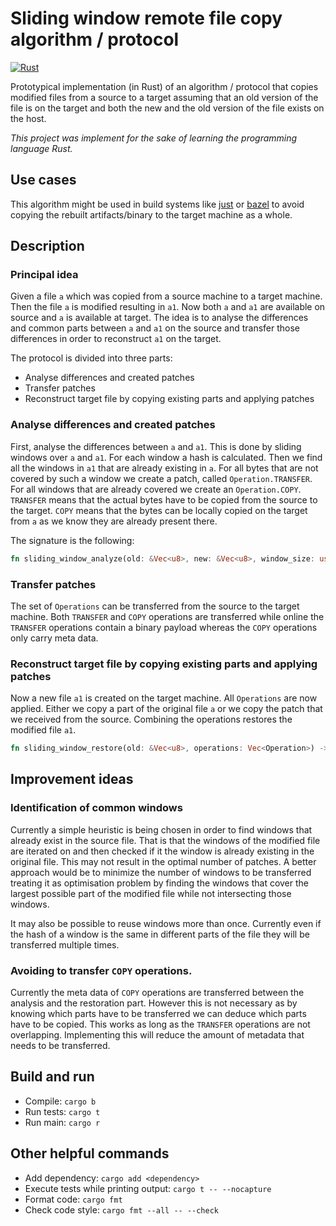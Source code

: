 # Sliding window remote file copy algorithm / protocol

[![Rust](https://github.com/guija/sliding-window-copy-rust/actions/workflows/rust.yml/badge.svg)](https://github.com/guija/sliding-window-copy-rust/actions/workflows/rust.yml)

Prototypical implementation (in Rust) of an algorithm / protocol that copies modified files from a source to a target assuming that an old version of the file is on the target and both the new and the old version of the file exists on the host.

_This project was implement for the sake of learning the programming language Rust._

## Use cases

This algorithm might be used in build systems like [just](https://github.com/just-buildsystem/justbuild) or [bazel](https://bazel.build/) to avoid copying the rebuilt artifacts/binary to the target machine as a whole.

## Description

### Principal idea

Given a file `a` which was copied from a source machine to a target machine. Then the file `a` is modified resulting in `a1`. Now both `a` and `a1` are available on source and `a` is available at target. The idea is to analyse the differences and common parts between `a` and `a1` on the source and transfer those differences in order to reconstruct `a1` on the target.

The protocol is divided into three parts:
- Analyse differences and created patches
- Transfer patches
- Reconstruct target file by copying existing parts and applying patches

### Analyse differences and created patches

 First, analyse the differences between `a` and `a1`. This is done by sliding windows over `a` and `a1`. For each window a hash is calculated. Then we find all the windows in `a1` that are already existing in `a`. For all bytes that are not covered by such a window we create a patch, called `Operation.TRANSFER`. For all windows that are already covered we create an `Operation.COPY`. `TRANSFER` means that the actual bytes have to be copied from the source to the target. `COPY` means that the bytes can be locally copied on the target from `a` as we know they are already present there. 

 The signature is the following:

 ```rust
 fn sliding_window_analyze(old: &Vec<u8>, new: &Vec<u8>, window_size: usize) -> Vec<Operation>
 ```

 ### Transfer patches

 The set of `Operations` can be transferred from the source to the target machine. Both `TRANSFER` and `COPY` operations are transferred while online the `TRANSFER` operations contain a binary payload whereas the `COPY` operations only carry meta data.

 ### Reconstruct target file by copying existing parts and applying patches

 Now a new file `a1` is created on the target machine. All `Operations` are now applied. Either we copy a part of the original file `a` or we copy the patch that we received from the source. Combining the operations restores the modified file `a1`.

```rust
fn sliding_window_restore(old: &Vec<u8>, operations: Vec<Operation>) -> Vec<u8>
```

## Improvement ideas

### Identification of common windows

Currently a simple heuristic is being chosen in order to find windows that already exist in the source file. That is that the windows of the modified file are iterated on and then checked if it the window is already existing in the original file. This may not result in the optimal number of patches. A better approach would be to minimize the number of windows to be transferred treating it as optimisation problem by finding the windows that cover the largest possible part of the modified file while not intersecting those windows.

It may also be possible to reuse windows more than once. Currently even if the hash of a window is the same in different parts of the file they will be transferred multiple times.

### Avoiding to transfer `COPY` operations.
Currently the meta data of `COPY` operations are transferred between the analysis and the restoration part. However this is not necessary as by knowing which parts have to be transferred we can deduce which parts have to be copied. This works as long as the `TRANSFER` operations are not overlapping. Implementing this will reduce the amount of metadata that needs to be transferred.

## Build and run

- Compile: `cargo b`
- Run tests: `cargo t`
- Run main: `cargo r`

## Other helpful commands

- Add dependency: `cargo add <dependency>`
- Execute tests while printing output: `cargo t -- --nocapture`
- Format code: `cargo fmt`
- Check code style: `cargo fmt --all -- --check`